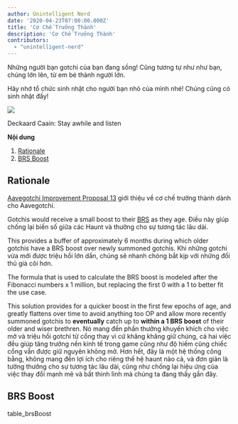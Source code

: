 ```yaml
---
author: Unintelligent Nerd
date: '2020-04-23T07:00:00.000Z'
title: 'Cơ Chế Trưởng Thành'
description: 'Cơ Chế Trưởng Thành'
contributors:
  - "unintelligent-nerd"
---
```


Những người bạn gotchi của bạn đang sống! Cũng tương tự như như bạn, chúng lớn lên, từ em bé thành người lớn.

Hãy nhớ tổ chức sinh nhật cho người bạn nhỏ của mình nhé! Chúng cũng có sinh nhật đấy!

<div class="headerImageContainer">
<img class="headerImage" src="/aging-mechanic/aging-mechanic.png">
<p class="headerImageText">Deckaard Caain: Stay awhile and listen</p>
</div>

<div class="contentsBox">

**Nội dung**

<ol>
<li><a href=#rationale>Rationale</a></li>
<li><a href=#brs-boost>BRS Boost</a></li>
</ol>

</div>

## Rationale

[Aavegotchi Improvement Proposal 13](/aavegotchi-improvement-proposals#add-an-aging-mechanic-to-affect-aavegotchi-rarity-scores) giới thiệu về cơ chế trưởng thành dành cho Aavegotchi.

Gotchis would receive a small boost to their [BRS](/rarity-farming#base-rarity-score) as they age. Điều này giúp chống lại biến số giữa các Haunt và thưởng cho sự tương tác lâu dài.

This provides a buffer of approximately 6 months during which older gotchis have a BRS boost over newly summoned gotchis. Khi những gotchi vừa mới được triệu hồi lớn dần, chúng sẽ nhanh chóng bắt kịp với những đối thủ già cõi hơn.

The formula that is used to calculate the BRS boost is modeled after the Fibonacci numbers x 1 million, but replacing the first 0 with a 1 to better fit the use case.

This solution provides for a quicker boost in the first few epochs of age, and greatly flattens over time to avoid anything too OP and allow more recently summoned gotchis to **eventually** catch up to **within a 1 BRS boost** of their older and wiser brethren. Nó mang đến phần thưởng khuyến khích cho việc mở và triệu hồi gotchi từ cổng thay vì cứ khăng khăng giữ chúng, cả hai việc đều giúp tăng trưởng nền kinh tế trong game cũng như độ hiếm cũng chiếc cổng vẫn được giữ nguyên không mở. Hơn hết, đây là một hệ thống công bằng, không mang đến lợi ích cho riêng thế hệ haunt nào cả, và đơn giản là tưởng thưởng cho sự tương tác lâu dài, cũng như chống lại hiệu ứng của việc thay đổi mạnh mẽ và bất thình lình mà chúng ta đang thấy gần đây.

## BRS Boost

table_brsBoost

